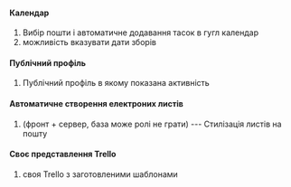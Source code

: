 
#### Календар
1) Вибір пошти і автоматичне додавання тасок в гугл календар
2) можливість вказувати дати зборів

#### Публічний профіль
1) Публічний профіль в якому показана активність

#### Автоматичне створення електроних листів
1)  (фронт + сервер, база може ролі не грати) --- Стилізація листів на пошту

#### Своє представлення Trello
1) своя Trello з заготовленими шаблонами